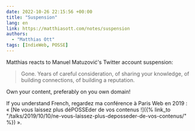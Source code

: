 ```yaml
---
date: 2022-10-26 22:15:56 +00:00
title: "Suspension"
lang: en
link: https://matthiasott.com/notes/suspension
authors:
  - "Matthias Ott"
tags: [IndieWeb, POSSE]
---
```


Matthias reacts to Manuel Matuzović's Twitter account suspension:

> Gone. Years of careful consideration, of sharing your knowledge, of building connections, of building a reputation.

Own your content, preferably on you own domain!

If you understand French, regardez ma conférence à Paris Web en 2019 : « [Ne vous laissez plus déPOSSEder de vos contenus !]({% link_to "/talks/2019/10/10/ne-vous-laissez-plus-deposseder-de-vos-contenus/" %}) ».

